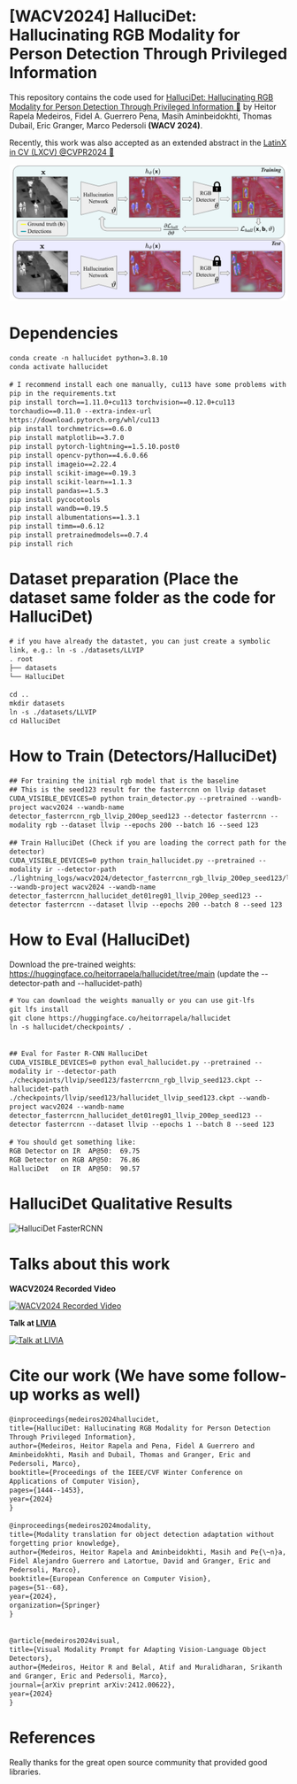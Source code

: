 
# [WACV2024] HalluciDet: Hallucinating RGB Modality for Person Detection Through Privileged Information

This repository contains the code used for [HalluciDet: Hallucinating RGB Modality for Person Detection Through Privileged Information 🔗](https://openaccess.thecvf.com/content/WACV2024/html/Medeiros_HalluciDet_Hallucinating_RGB_Modality_for_Person_Detection_Through_Privileged_Information_WACV_2024_paper.html) by Heitor Rapela Medeiros, Fidel A. Guerrero Pena, Masih Aminbeidokhti, Thomas Dubail, Eric Granger, Marco Pedersoli **(WACV 2024)**. 

Recently, this work was also accepted as an extended abstract in the [LatinX in CV (LXCV) @CVPR2024 🔗](https://www.latinxinai.org/cvpr-2024)


![HalluciDet Model](./resources/hallucidet.png)



# Dependencies

	conda create -n hallucidet python=3.8.10
	conda activate hallucidet

	# I recommend install each one manually, cu113 have some problems with pip in the requirements.txt
	pip install torch==1.11.0+cu113 torchvision==0.12.0+cu113 torchaudio==0.11.0 --extra-index-url https://download.pytorch.org/whl/cu113
	pip install torchmetrics==0.6.0
	pip install matplotlib==3.7.0
	pip install pytorch-lightning==1.5.10.post0
	pip install opencv-python==4.6.0.66
	pip install imageio==2.22.4
	pip install scikit-image==0.19.3
	pip install scikit-learn==1.1.3
	pip install pandas==1.5.3
	pip install pycocotools
	pip install wandb==0.19.5
	pip install albumentations==1.3.1
	pip install timm==0.6.12
	pip install pretrainedmodels==0.7.4
	pip install rich

# Dataset preparation (Place the dataset same folder as the code for HalluciDet)

	# if you have already the datastet, you can just create a symbolic link, e.g.: ln -s ./datasets/LLVIP
	. root
	├── datasets
	└── HalluciDet

	cd ..
	mkdir datasets
	ln -s ./datasets/LLVIP 
	cd HalluciDet


# How to Train (Detectors/HalluciDet)


	## For training the initial rgb model that is the baseline
	## This is the seed123 result for the fasterrcnn on llvip dataset
	CUDA_VISIBLE_DEVICES=0 python train_detector.py --pretrained --wandb-project wacv2024 --wandb-name detector_fasterrcnn_rgb_llvip_200ep_seed123 --detector fasterrcnn --modality rgb --dataset llvip --epochs 200 --batch 16 --seed 123

	## Train HalluciDet (Check if you are loading the correct path for the detector)
	CUDA_VISIBLE_DEVICES=0 python train_hallucidet.py --pretrained --modality ir --detector-path ./lightning_logs/wacv2024/detector_fasterrcnn_rgb_llvip_200ep_seed123/llvip_rgb_fasterrcnn/best.ckpt --wandb-project wacv2024 --wandb-name detector_fasterrcnn_hallucidet_det01reg01_llvip_200ep_seed123 --detector fasterrcnn --dataset llvip --epochs 200 --batch 8 --seed 123


# How to Eval (HalluciDet)

Download the pre-trained weights: https://huggingface.co/heitorrapela/hallucidet/tree/main (update the --detector-path and --hallucidet-path)

	# You can download the weights manually or you can use git-lfs
	git lfs install
	git clone https://huggingface.co/heitorrapela/hallucidet
	ln -s hallucidet/checkpoints/ .


	## Eval for Faster R-CNN HalluciDet
	CUDA_VISIBLE_DEVICES=0 python eval_hallucidet.py --pretrained --modality ir --detector-path ./checkpoints/llvip/seed123/fasterrcnn_rgb_llvip_seed123.ckpt --hallucidet-path ./checkpoints/llvip/seed123/hallucidet_llvip_seed123.ckpt --wandb-project wacv2024 --wandb-name detector_fasterrcnn_hallucidet_det01reg01_llvip_200ep_seed123 --detector fasterrcnn --dataset llvip --epochs 1 --batch 8 --seed 123

	# You should get something like:
	RGB Detector on IR  AP@50:  69.75
	RGB Detector on RGB AP@50:  76.86
	HalluciDet   on IR  AP@50:  90.57



# HalluciDet Qualitative Results


![HalluciDet FasterRCNN](./resources/test_batch.gif)


# Talks about this work

**WACV2024 Recorded Video**


[![WACV2024 Recorded Video](https://img.youtube.com/vi/BEFi_zkG8Yc/0.jpg)](https://www.youtube.com/watch?v=BEFi_zkG8Yc)

**Talk at [LIVIA](https://liviamtl.ca/)**


[![Talk at LIVIA](https://img.youtube.com/vi/spH6mHMHapw/0.jpg)](https://youtu.be/spH6mHMHapw)


# Cite our work (We have some follow-up works as well)

	@inproceedings{medeiros2024hallucidet,
	title={HalluciDet: Hallucinating RGB Modality for Person Detection Through Privileged Information},
	author={Medeiros, Heitor Rapela and Pena, Fidel A Guerrero and Aminbeidokhti, Masih and Dubail, Thomas and Granger, Eric and Pedersoli, Marco},
	booktitle={Proceedings of the IEEE/CVF Winter Conference on Applications of Computer Vision},
	pages={1444--1453},
	year={2024}
	}

	@inproceedings{medeiros2024modality,
	title={Modality translation for object detection adaptation without forgetting prior knowledge},
	author={Medeiros, Heitor Rapela and Aminbeidokhti, Masih and Pe{\~n}a, Fidel Alejandro Guerrero and Latortue, David and Granger, Eric and Pedersoli, Marco},
	booktitle={European Conference on Computer Vision},
	pages={51--68},
	year={2024},
	organization={Springer}
	}


	@article{medeiros2024visual,
	title={Visual Modality Prompt for Adapting Vision-Language Object Detectors},
	author={Medeiros, Heitor R and Belal, Atif and Muralidharan, Srikanth and Granger, Eric and Pedersoli, Marco},
	journal={arXiv preprint arXiv:2412.00622},
	year={2024}
	}

# References


Really thanks for the great open source community that provided good libraries.